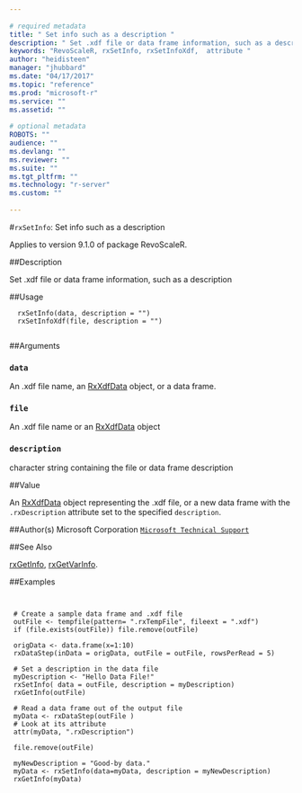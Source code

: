 ```yaml
--- 
 
# required metadata 
title: " Set info such as a description " 
description: " Set .xdf file or data frame information, such as a description " 
keywords: "RevoScaleR, rxSetInfo, rxSetInfoXdf,  attribute " 
author: "heidisteen" 
manager: "jhubbard" 
ms.date: "04/17/2017" 
ms.topic: "reference" 
ms.prod: "microsoft-r" 
ms.service: "" 
ms.assetid: "" 
 
# optional metadata 
ROBOTS: "" 
audience: "" 
ms.devlang: "" 
ms.reviewer: "" 
ms.suite: "" 
ms.tgt_pltfrm: "" 
ms.technology: "r-server" 
ms.custom: "" 
 
--- 
```

 
 
 
 #`rxSetInfo`:  Set info such as a description 

 Applies to version 9.1.0 of package RevoScaleR.
 
 ##Description
 
Set .xdf file or data frame information, such as a description
 
 
 ##Usage

```   
  rxSetInfo(data, description = "")
  rxSetInfoXdf(file, description = "")
 
```
 
 
 ##Arguments

   
    
 ### `data`
  An .xdf file name, an [RxXdfData](RxXdfData.md) object, or a data frame.  
  
    
 ### `file`
  An .xdf file name or an [RxXdfData](RxXdfData.md) object  
  
  
  
 ### `description`
  character string containing the file or data frame description  
  
 
 
 ##Value
 
An [RxXdfData](RxXdfData.md) object representing the .xdf file, or a new
data frame with the `.rxDescription` attribute set to the
specified `description`.
 
 ##Author(s)
 Microsoft Corporation [`Microsoft Technical Support`](https://go.microsoft.com/fwlink/?LinkID=698556&clcid=0x409)
 
 
 ##See Also
 
[rxGetInfo](rxGetInfoXdf.md),
[rxGetVarInfo](rxGetVarInfoXdf.md).
   
 
 ##Examples

 ```
   
   
  # Create a sample data frame and .xdf file
  outFile <- tempfile(pattern= ".rxTempFile", fileext = ".xdf")
  if (file.exists(outFile)) file.remove(outFile)
        
  origData <- data.frame(x=1:10)
  rxDataStep(inData = origData, outFile = outFile, rowsPerRead = 5)
      
  # Set a description in the data file
  myDescription <- "Hello Data File!"
  rxSetInfo( data = outFile, description = myDescription)
  rxGetInfo(outFile)
      
  # Read a data frame out of the output file    
  myData <- rxDataStep(outFile )
  # Look at its attribute
  attr(myData, ".rxDescription")    
        
  file.remove(outFile)
      
  myNewDescription = "Good-by data."
  myData <- rxSetInfo(data=myData, description = myNewDescription)
  rxGetInfo(myData)
  
 
```
 
 
 
 
